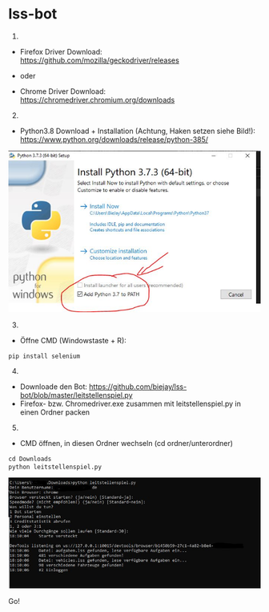 # lss-bot
1.
* Firefox Driver Download:
https://github.com/mozilla/geckodriver/releases

* oder

* Chrome Driver Download:
https://chromedriver.chromium.org/downloads

2.
* Python3.8 Download + Installation (Achtung, Haken setzen siehe Bild!): 
https://www.python.org/downloads/release/python-385/

![Image of Python Installation](https://github.com/biejay/lss-bot/blob/master/haken%20python.JPG)

3.
* Öffne CMD (Windowstaste + R):
```
pip install selenium
```
4.
* Downloade den Bot: https://github.com/biejay/lss-bot/blob/master/leitstellenspiel.py
* Firefox- bzw. Chromedriver.exe zusammen mit leitstellenspiel.py in einen Ordner packen

5.
* CMD öffnen, in diesen Ordner wechseln (cd ordner/unterordner)

```
cd Downloads
python leitstellenspiel.py
```


![Image of LSS Bot](https://github.com/biejay/lss-bot/blob/master/lss%20Bot.JPG)


Go!
